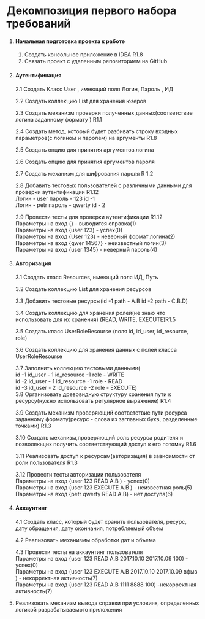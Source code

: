 # Декомпозиция первого набора требований  
1. #### Начальная подготовка проекта к работе
    1. Создать консольное приложение в IDEA R1.8  
    2. Связать проект с удаленным репозиторием на GitHub  
2. #### Аутентификация
    2.1 Создать Класс User , имеющий поля Логин, Пароль , ИД
    
    2.2 Создать коллекцию List<User> для хранения юзеров
    
    2.3 Создать механизм проверки полученных данных(соответствие логина заданному формату ) R1.1
   
    2.4 Создать метод, который будет разбивать строку входных параметров(с логином и паролем) на аргументы R1.8
   
    2.5 Создать опцию для принятия аргументов логина
   
    2.6 Создать опцию для принятия аргументов пароля 
   
    2.7 Создать механизм для шифрования пароля R 1.2
   
    2.8 Добавить тестовых пользователей с различными данными  для проверки аутентификации R1.12  
Логин - user пароль - 123 id -1  
Логин - petr пароль - qwerty id - 2

    2.9 Провести тесты для проверки аутентификации R1.12     
Параметры на вход {} - выводится справка(1)  
Параметры на вход {user 123) - успех(0)  
Параметры на вход {User 123} - неверный формат логина(2)  
Параметры на вход {qwer 14567} - неизвестный логин(3)  
Параметры на вход {user 1345} - неверный пароль(4)  

3. #### Авторизация
    3.1 Создать класс Resources, имеющий поля ИД, Путь
    
    3.2 Создать коллекцию List<Resources> для хранения ресурсов  
     
    3.3 Добавить тестовые ресурсы(id -1  path -  A.B        id -2  path -  C.B.D)  
    
    3.4 Создать коллекцию для хранения ролей(не знаю что использовать для их хранения) (READ, WRITE, EXECUTE)R1.5  
    
    3.5 Создать класс UserRoleResourse (поля id, id_user, id_resource, role)  
    
    3.6 Создать коллекцию для хранения данных с полей класса UserRoleResourse  
    
    3.7 Заполнить коллекцию тестовыми данными(   
id -1 id_user - 1 id_resource -1 role - WRITE  	
id -2 id_user - 1 id_resource -1 role - READ  				
id -3 id_user - 2 id_resource -2 role - EXECUTE)  
    3.8 Организовать древовидную структуру хранения пути к ресурсу(нужно использовать регулярное выражение) R1.4 
     
    3.9 Создать механизм проверяющий соответствие пути ресурса заданному формату(ресурс - слова из заглавных букв, разделенные точками) R1.3  
    
    3.10 Создать механизм,проверяющий роль ресурса родителя и позволяющих получить соответствующий доступ к его потомку R1.6  
    
    3.11 Реализовать доступ к ресурсам(авторизация) в зависимости от роли пользователя R1.3  
   
    3.12 Провести тесты авторизации пользователя  
Параметры на вход {user 123 READ  A.B ) - успех(0)  
Параметры на вход {user 123 EXECUTE  A.B ) - неизвестная роль(5)  
Параметры на вход {petr qwerty READ  A.B) - нет доступа(6)  

4. #### Аккаунтинг
   
    4.1 Создать класс, который будет хранить пользователя, ресурс, дату обращения, дату окончания, потребляемый объем   
    
    4.2 Реализовать механизмы обработки дат и объема  
   
    4.3 Провести тесты на аккаунтинг пользователя  
Параметры на вход {user 123 READ  A.B 2017.10.10 2017.10.09 100) - успех(0)  
Параметры на вход {user 123 EXECUTE  A.B 2017.10.10 2017.10.09 вфыв ) - некорректная активность(7)  
Параметры на вход {user 123 READ  A.B 1111 8888 100) -некорректная активность(7)

5. Реализовать механизм вывода справки при условиях, определенных логикой разрабатываемого приложения
 